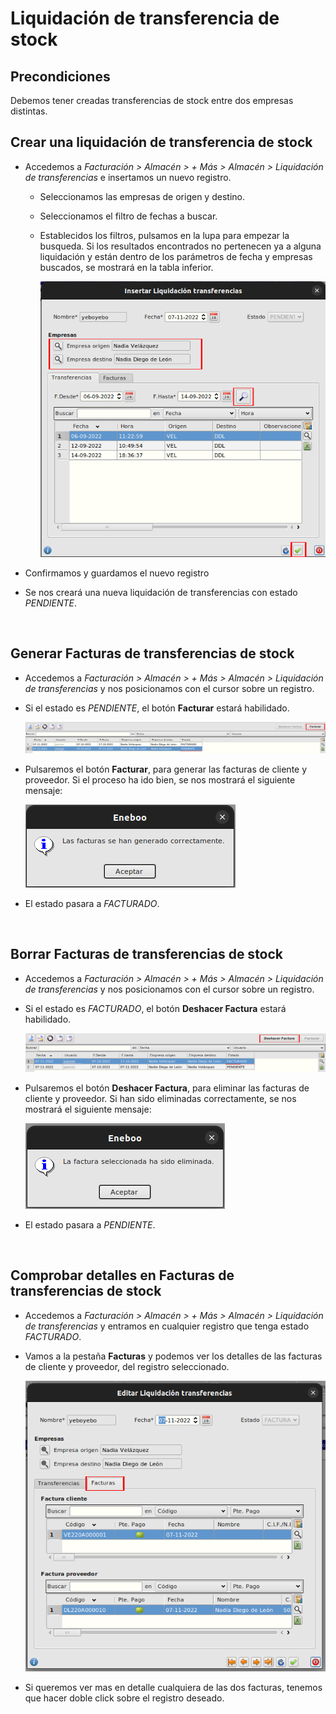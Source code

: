 # Liquidación de transferencia de stock

## Precondiciones
Debemos tener creadas transferencias de stock entre dos empresas distintas.

## Crear una liquidación de transferencia de stock

* Accedemos a *Facturación > Almacén > + Más > Almacén > Liquidación de transferencias* e insertamos un nuevo registro.

    * Seleccionamos las empresas de origen y destino.

    * Seleccionamos el filtro de fechas a buscar.

    * Establecidos los filtros, pulsamos en la lupa para empezar la busqueda. Si los resultados encontrados no pertenecen ya a alguna liquidación y están dentro de los parámetros de fecha y empresas buscados, se mostrará en la tabla inferior.

        ![Formulario Liquidación de transferencias](./img/liqtransferencias_formInsert.png)

* Confirmamos y guardamos el nuevo registro

* Se nos creará una nueva liquidación de transferencias con estado *PENDIENTE*.

<br>

## Generar Facturas de transferencias de stock

* Accedemos a *Facturación > Almacén > + Más > Almacén > Liquidación de transferencias* y nos posicionamos con el cursor sobre un registro.

* Si el estado es *PENDIENTE*, el botón **Facturar**  estará habilidado.

    ![Estado liquidación](./img/liqtransferencias_estadoPendiente.png)

* Pulsaremos el botón **Facturar**, para generar las facturas de cliente y proveedor. Si el proceso ha ido bien, se nos mostrará el siguiente mensaje:

    ![Facturas Generadas](./img/liqtransferencias_factgeneradas.png)

* El estado pasara a *FACTURADO*.

<br>

## Borrar Facturas de transferencias de stock
   
* Accedemos a *Facturación > Almacén > + Más > Almacén > Liquidación de transferencias* y nos posicionamos con el cursor sobre un registro.

* Si el estado es *FACTURADO*, el botón **Deshacer Factura**  estará habilidado.

    ![Estado liquidación](./img/liqtransferencias_estadoFacturado.png)


* Pulsaremos el botón **Deshacer Factura**, para eliminar las facturas de cliente y proveedor. Si han sido eliminadas correctamente, se nos mostrará el siguiente mensaje:

    ![Mensaje facturas generadas](./img/liqtransferencias_factborradas.png)

* El estado pasara a *PENDIENTE*.

<br>

## Comprobar detalles en Facturas de transferencias de stock

* Accedemos a *Facturación > Almacén > + Más > Almacén > Liquidación de transferencias* y entramos en cualquier registro que tenga estado *FACTURADO*.

* Vamos a la pestaña **Facturas** y podemos ver los detalles de las facturas de cliente y proveedor, del registro seleccionado.

    ![Facturas](./img/liqtransferencias_comprobarFacturas.png)

* Si queremos ver mas en detalle cualquiera de las dos facturas, tenemos que hacer doble click sobre el registro deseado.